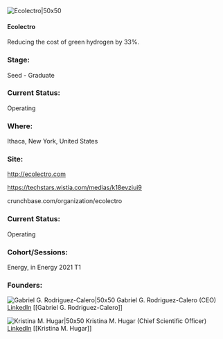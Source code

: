 

![Ecolectro|50x50](https://apimg.techstars.com/connect/images/image_files/606dd2cca6bd3800075a897d/original/Screenshot_2021-04-07_at_16.41.51.png)

#### Ecolectro
Reducing the cost of green hydrogen by 33%.

### Stage: 
Seed - Graduate 

### Current Status: 
Operating

### Where:
Ithaca, New York, United States

### Site:
http://ecolectro.com

https://techstars.wistia.com/medias/k18evziui9

crunchbase.com/organization/ecolectro

### Current Status: 
Operating

### Cohort/Sessions: 
Energy, in Energy 2021 T1

### Founders: 

![Gabriel G. Rodriguez-Calero|50x50](https://apimg.techstars.com/connect/images/image_files/602ac35df3b91d0008fb7413/original/GGR_Pic_Lower_Size.png) Gabriel G. Rodriguez-Calero (CEO) [LinkedIn](https://linkedin.com/in/gabriel-g-rodríguez-calero-a590b344) [[Gabriel G. Rodriguez-Calero]]

![Kristina M. Hugar|50x50](https://apimg.techstars.com/connect/images/image_files/609a857be6cc0400082faced/original/2018-04-24_EG_Ecolectro_7097__1_-removebg-preview.png) Kristina M. Hugar (Chief Scientific Officer) [LinkedIn](https://linkedin.com/in/kristina-hugar-46985818) [[Kristina M. Hugar]]



